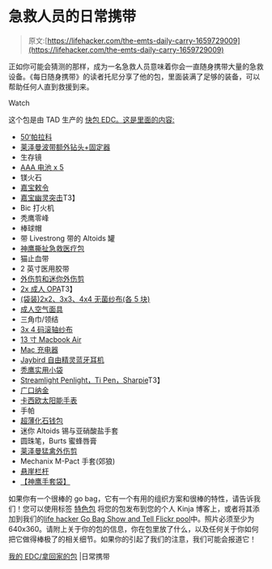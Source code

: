 # 急救人员的日常携带

> 原文:[https://lifehacker.com/the-emts-daily-carry-1659729009](https://lifehacker.com/the-emts-daily-carry-1659729009)

正如你可能会猜测的那样，成为一名急救人员意味着你会一直随身携带大量的急救设备。《每日随身携带》的读者托尼分享了他的包，里面装满了足够的装备，可以帮助任何人直到救援到来。

Watch

这个包是由 TAD 生产的 [快包 EDC。这是里面的内容:](http://www.trailspace.com/gear/tad/fast-pack-edc/)

*   [50‘帕拉科](http://www.amazon.com/gp/search?asc_campaign=InlineText&asc_refurl=https://lifehacker.com/the-emts-daily-carry-1659729009&asc_source=&keywords=Paracord&tag=kinjalifehackerlink-20)
*   [莱泽曼波带额外钻头+固定器](https://www.amazon.com/dp/B0009JS2ZW?asc_campaign=InlineText&asc_refurl=https://lifehacker.com/the-emts-daily-carry-1659729009&asc_source=&linkCode=ogi&psc=1&smid=A25488WOFSOHP4&tag=kinjalifehackerlink-20&th=1)
*   生存镜
*   [AAA 电池 x 5](http://www.amazon.com/Energizer-Max-AAA-Batteries-16-Count?asc_campaign=InlineText&asc_refurl=https://lifehacker.com/the-emts-daily-carry-1659729009&asc_source=&tag=kinjalifehackerlink-20)
*   镁火石
*   [嘉宝敕令](http://www.amazon.com/dp/B00JRXWSLU?asc_campaign=InlineText&asc_refurl=https://lifehacker.com/the-emts-daily-carry-1659729009&asc_source=&tag=kinjalifehackerlink-20)
*   [嘉宝幽灵突击](http://www.amazon.com/dp/B00KMBY01C?asc_campaign=InlineText&asc_refurl=https://lifehacker.com/the-emts-daily-carry-1659729009&asc_source=&tag=kinjalifehackerlink-20)T3】
*   Bic 打火机
*   秃鹰零峰
*   棒球帽
*   带 Livestrong 带的 Altoids 罐
*   [神鹰撕扯急救医疗包](http://www.amazon.com/dp/B003TPNG5E?asc_campaign=InlineText&asc_refurl=https://lifehacker.com/the-emts-daily-carry-1659729009&asc_source=&tag=kinjalifehackerlink-20)
*   猫止血带
*   2 英寸医用胶带
*   [外伤剪和迷你外伤剪](http://www.amazon.com/dp/B004NG8V9E?asc_campaign=InlineText&asc_refurl=https://lifehacker.com/the-emts-daily-carry-1659729009&asc_source=&tag=kinjalifehackerlink-20)
*   [2x 成人 OPA](http://www.amazon.com/gp/product/B000FVXMFE?asc_campaign=InlineText&asc_refurl=https://lifehacker.com/the-emts-daily-carry-1659729009&asc_source=&tag=kinjalifehackerlink-20)T3】
*   [(袋装)2x2、3x3、4x4 无菌纱布(各 5 块)](http://www.amazon.com/gp/product/B0006GDADM?asc_campaign=InlineText&asc_refurl=https://lifehacker.com/the-emts-daily-carry-1659729009&asc_source=&tag=kinjalifehackerlink-20)
*   [成人空气面具](http://www.amazon.com/AMBU-RESUSCITATION-POCKET-RESCUE-INLET?asc_campaign=InlineText&asc_refurl=https://lifehacker.com/the-emts-daily-carry-1659729009&asc_source=&tag=kinjalifehackerlink-20)
*   三角巾/领结
*   [3x 4 码滚轴纱布](http://www.amazon.com/gp/product/B000YME9V0?asc_campaign=InlineText&asc_refurl=https://lifehacker.com/the-emts-daily-carry-1659729009&asc_source=&tag=kinjalifehackerlink-20)
*   [13 寸 Macbook Air](http://www.amazon.com/dp/B00746Z6RK?asc_campaign=InlineText&asc_refurl=https://lifehacker.com/the-emts-daily-carry-1659729009&asc_source=&tag=kinjalifehackerlink-20)
*   [Mac 充电器](http://www.amazon.com/dp/B000U3JR8S?asc_campaign=InlineText&asc_refurl=https://lifehacker.com/the-emts-daily-carry-1659729009&asc_source=&tag=kinjalifehackerlink-20)
*   [Jaybird 自由精灵蓝牙耳机](http://www.amazon.com/Jaybird-Freedom-Bluetooth-Earbuds-Fit-Bluetooth?asc_campaign=InlineText&asc_refurl=https://lifehacker.com/the-emts-daily-carry-1659729009&asc_source=&tag=kinjalifehackerlink-20)
*   [秃鹰实用小袋](http://www.amazon.com/gp/product/B005QAIFT2?asc_campaign=InlineText&asc_refurl=https://lifehacker.com/the-emts-daily-carry-1659729009&asc_source=&tag=kinjalifehackerlink-20)
*   [Streamlight Penlight，Ti Pen，Sharpie](http://www.amazon.com/Streamlight-66118-Stylus-Flashlight-Holster?asc_campaign=InlineText&asc_refurl=https://lifehacker.com/the-emts-daily-carry-1659729009&asc_source=&tag=kinjalifehackerlink-20)T3】
*   [广口纳金](http://www.amazon.com/dp/B002PLU912?asc_campaign=InlineText&asc_refurl=https://lifehacker.com/the-emts-daily-carry-1659729009&asc_source=&tag=kinjalifehackerlink-20)
*   [卡西欧太阳能手表](http://www.amazon.com/Casio-AQ-S810W-1AV-Solar-Sport-Combination?asc_campaign=InlineText&asc_refurl=https://lifehacker.com/the-emts-daily-carry-1659729009&asc_source=&tag=kinjalifehackerlink-20)
*   手帕
*   [超薄化石钱包](http://www.amazon.com/Fossil-Mens-Bradley-Wallet-Brown?asc_campaign=InlineText&asc_refurl=https://lifehacker.com/the-emts-daily-carry-1659729009&asc_source=&tag=kinjalifehackerlink-20)
*   迷你 Altoids 锡与亚硝酸盐手套
*   圆珠笔，Burts 蜜蜂唇膏
*   [莱泽曼猛禽外伤剪](http://www.amazon.com/dp/B00BHZJA58?asc_campaign=InlineText&asc_refurl=https://lifehacker.com/the-emts-daily-carry-1659729009&asc_source=&tag=kinjalifehackerlink-20)
*   Mechanix M-Pact 手套(郊狼)
*   [悬崖栏杆](http://www.amazon.com/Clif-Bar-Variety-Chocolate-2-4-Ounce?asc_campaign=InlineText&asc_refurl=https://lifehacker.com/the-emts-daily-carry-1659729009&asc_source=&tag=kinjalifehackerlink-20)
*   [【神鹰手套袋】](http://www.amazon.com/gp/product/B00865O7W8?asc_campaign=InlineText&asc_refurl=https://lifehacker.com/the-emts-daily-carry-1659729009&asc_source=&tag=kinjalifehackerlink-20)

如果你有一个很棒的 go bag，它有一个有用的组织方案和很棒的特性，请告诉我们！您可以使用标签 [特色包](http://kinja.com/tag/featured-bag) 将您的包发布到您的个人 Kinja 博客上，或者将其添加到我们的[life hacker Go Bag Show and Tell Flickr pool](http://www.flickr.com/groups/2301352@N21)中。照片必须至少为 640x360。请附上关于你的包的信息，你在包里放了什么，以及任何关于你如何把它做得棒极了的相关细节。如果你的引起了我们的注意，我们可能会报道它！

[我的 EDC/拿回家的包](http://everydaycarry.com/posts/3232/My_EDC_Get_Back_Home_Bag) |日常携带